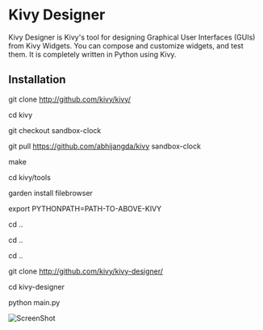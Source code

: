 Kivy Designer
=============

Kivy Designer is Kivy's tool for designing Graphical User Interfaces (GUIs) from Kivy Widgets. You can compose and customize widgets, and test them. It is completely written in Python using Kivy.

Installation
------------
git clone http://github.com/kivy/kivy/

cd kivy

git checkout sandbox-clock

git pull https://github.com/abhijangda/kivy sandbox-clock

make

cd kivy/tools

garden install filebrowser

export PYTHONPATH=PATH-TO-ABOVE-KIVY

cd ..

cd ..

cd ..

git clone http://github.com/kivy/kivy-designer/

cd kivy-designer

python main.py


![ScreenShot](https://raw.github.com/kivy/kivy-designer/master/kivy_designer.png)
